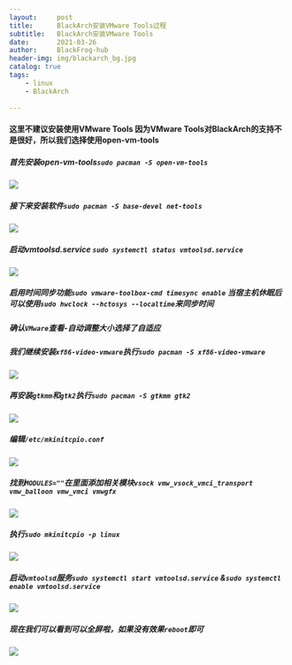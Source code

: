 ```yaml
---
layout:     post
title:      BlackArch安装VMware Tools过程
subtitle:   BlackArch安装VMware Tools
date:       2021-03-26
author:     BlackFrog-hub
header-img: img/blackarch_bg.jpg
catalog: true
tags:
    - linux
    - BlackArch
      
---
```


#### 这里不建议安装使用VMware Tools 因为VMware Tools对BlackArch的支持不是很好，所以我们选择使用open-vm-tools
##### 首先安装open-vm-tools`sudo pacman -S open-vm-tools`
![](http://blackfrog.top/img/blackarch_vmtools_1.png)
##### 接下来安装软件`sudo pacman -S base-devel net-tools`
![](http://blackfrog.top/img/blackarch_vmtools_2.png)
##### 启动vmtoolsd.service `sudo systemctl status vmtoolsd.service`
![](http://blackfrog.top/img/blackarch_vmtools_3.png)
##### 启用时间同步功能`sudo vmware-toolbox-cmd timesync enable` 当宿主机休眠后可以使用`sudo hwclock --hctosys --localtime`来同步时间
##### 确认`VMware`查看-自动调整大小选择了自适应
##### 我们继续安装`xf86-video-vmware`执行`sudo pacman -S xf86-video-vmware`
![](http://blackfrog.top/img/blackarch_vmtools_7.png)
##### 再安装`gtkmm`和`gtk2`执行`sudo pacman -S gtkmm gtk2`
![](http://blackfrog.top/img/blackarch_vmtools_5.png)
##### 编辑`/etc/mkinitcpio.conf`
![](http://blackfrog.top/img/blackarch_vmtools_6.png)
##### 找到`MODULES=""`在里面添加相关模块`vsock vmw_vsock_vmci_transport vmw_balloon vmw_vmci vmwgfx`
![](http://blackfrog.top/img/blackarch_vmtools_8.png)
##### 执行`sudo mkinitcpio -p linux`
![](http://blackfrog.top/img/blackarch_vmtools_9.png)
##### 启动`vmtoolsd`服务`sudo systemctl start vmtoolsd.service` &`sudo systemctl enable vmtoolsd.service`
![](http://blackfrog.top/img/blackarch_vmtools_10.png)
##### 现在我们可以看到可以全屏啦，如果没有效果`reboot`即可
![](http://blackfrog.top/img/blackarch_vmtools_11.png)
